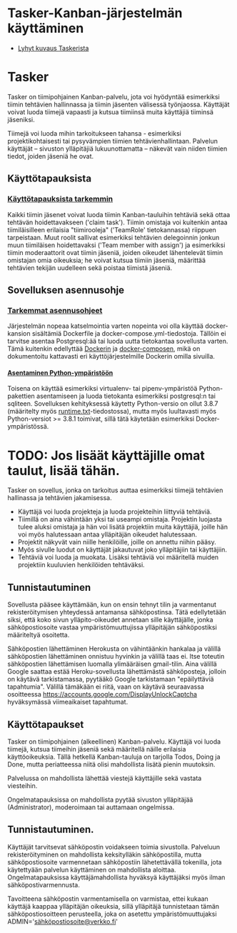 Tasker-Kanban-järjestelmän käyttäminen
======================================

- [Lyhyt kuvaus Taskerista](#tasker)

# Tasker

Tasker on tiimipohjainen Kanban-palvelu, jota voi hyödyntää esimerkiksi tiimin tehtävien hallinnassa ja tiimin jäsenten välisessä työnjaossa. Käyttäjät voivat luoda tiimejä vapaasti ja kutsua tiimiinsä muita käyttäjiä tiiminsä jäseniksi. 

Tiimejä voi luoda mihin tarkoitukseen tahansa - esimerkiksi projektikohtaisesti tai pysyvämpien tiimien tehtävienhallintaan. Palvelun käyttäjät – sivuston ylläpitäjiä lukuunottamatta – näkevät vain niiden tiimien tiedot, joiden jäseniä he ovat.



## Käyttötapauksista

### [Käyttötapauksista tarkemmin](docs/käyttötapaukset.md)

Kaikki tiimin jäsenet voivat luoda tiimin Kanban-tauluihin tehtäviä sekä ottaa tehtävän hoidettavakseen ('claim task'). Tiimin omistaja voi kuitenkin antaa tiimiläisilleen erilaisia "tiimirooleja" ('TeamRole' tietokannassa) riippuen tarpeistaan. Muut roolit sallivat esimerkiksi tehtävien delegoinnin jonkun muun tiimiläisen hoidettavaksi ('Team member with assign') ja esimerkiksi tiimin moderaattorit ovat tiimin jäseniä, joiden oikeudet lähentelevät tiimin omistajan omia oikeuksia; he voivat kutsua tiimiin jäseniä, määrittää tehtävien tekijän uudelleen sekä poistaa tiimistä jäseniä.

## Sovelluksen asennusohje

### [Tarkemmat asennusohjeet](docs/asennusohje.md)

Järjestelmän nopeaa katselmointia varten nopeinta voi olla käyttää docker-kansion sisältämiä Dockerfile ja docker-compose.yml-tiedostoja. Tällöin ei tarvitse asentaa Postgresql:ää tai luoda uutta tietokantaa sovellusta varten. Tämä kuitenkin edellyttää [Dockerin]('https://docs.docker.com/engine/install/') ja [docker-composen]('https://docs.docker.com/compose/install/'), mikä on dokumentoitu kattavasti eri käyttöjärjestelmille Dockerin omilla sivuilla.

#### [Asentaminen Python-ympäristöön](docs/)
Toisena on käyttää esimerkiksi virtualenv- tai pipenv-ympäristöä Python-pakettien asentamiseen ja luoda tietokanta esimerkiksi postgresql:n tai sqliteen. Sovelluksen kehityksessä käytetty Python-versio on ollut 3.8.7 (määritelty myös [runtime.txt]('runtime.txt')-tiedostossa), mutta myös luultavasti myös Python-versiot >= 3.8.1 toimivat, sillä tätä käytetään esimerkiksi Docker-ympäristössä.

# TODO: Jos lisäät käyttäjille omat taulut, lisää tähän.

Tasker on sovellus, jonka on tarkoitus auttaa esimerkiksi tiimejä tehtävien hallinassa ja tehtävien jakamisessa.

* Käyttäjä voi luoda projekteja ja luoda projekteihin liittyviä tehtäviä.
* Tiimillä on aina vähintään yksi tai useampi omistaja. Projektin luojasta tulee aluksi omistaja ja hän voi lisätä projektiin muita käyttäjiä, joille hän voi myös halutessaan antaa ylläpitäjän oikeudet halutessaan.
* Projektit näkyvät vain niille henkilöille, joille on annettu niihin pääsy.
* Myös sivulle luodut on käyttäjät jakautuvat joko ylläpitäjiin tai käyttäjiin.
* Tehtäviä voi luoda ja muokata. Lisäksi tehtäviä voi määritellä muiden projektiin kuuluvien henkilöiden tehtäväksi.


## Tunnistautuminen

Sovellusta pääsee käyttämään, kun on ensin tehnyt tilin ja varmentanut rekisteröitymisen yhteydessä antamansa sähköpostinsa. Tätä edellytetään siksi, että koko sivun ylläpito-oikeudet annetaan sille käyttäjälle, jonka sähköpostiosoite vastaa ympäristömuuttujissa ylläpitäjän sähköpostiksi määriteltyä osoitetta.

Sähköpostien lähettäminen Herokusta on vähintäänkin hankalaa ja välillä sähköpostien lähettäminen onnistuu hyvinkin ja välillä taas ei. Itse toteutin sähköpostien lähettämisen luomalla ylimääräisen gmail-tilin. Aina välillä Google saattaa estää Heroku-sovellusta lähettämästä sähköposteja, jolloin on käytävä tarkistamassa, pyytääkö Google tarkistamaan "epäilyttäviä tapahtumia". Välillä tämäkään ei riitä, vaan on käytävä seuraavassa osoitteessa https://accounts.google.com/DisplayUnlockCaptcha hyväksymässä viimeaikaiset tapahtumat.

## Käyttötapaukset

Tasker on tiimipohjainen (alkeellinen) Kanban-palvelu. Käyttäjä voi luoda tiimejä, kutsua tiimeihin jäseniä sekä määritellä näille erilaisia käyttöoikeuksia. Tällä hetkellä Kanban-tauluja on tarjolla Todos, Doing ja Done, mutta periatteessa niitä olisi mahdollista lisätä pienin muutoksin.

Palvelussa on mahdollista lähettää viestejä käyttäjille sekä vastata viesteihin.

Ongelmatapauksissa on mahdollista pyytää sivuston ylläpitäjää (Administrator), moderoimaan tai auttamaan ongelmissa. 

## Tunnistautuminen.

Käyttäjät tarvitsevat sähköpostin voidakseen toimia sivustolla. Palveluun rekisteröityminen on mahdollista keksitylläkin sähköpostilla, mutta sähköpostiosoite varmennetaan sähköpostiin lähetettävällä tokenilla, jota käytettyään palvelun käyttäminen on mahdollista aloittaa. Ongelmatapauksissa käyttäjämahdollista hyväksyä käyttäjäksi myös ilman sähköpostivarmennusta.

Tavoitteena sähköpostin varmentamisella on varmistaa, ettei kukaan käyttäjä kaappaa ylläpitäjän oikeuksia, sillä ylläpitäjä tunnistetaan tämän sähköpostiosoitteen perusteella, joka on asetettu ympäristömuuttujaksi ADMIN='sähköpostiosoite@verkko.fi'